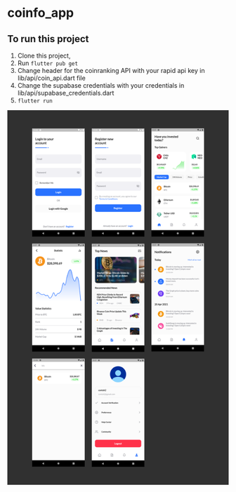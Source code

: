 # coinfo_app

## To run this project

1. Clone this project,
2. Run `flutter pub get`
3. Change header for the coinranking API with your rapid api key in lib/api/coin_api.dart file
4. Change the supabase credentials with your credentials in lib/api/supabase_credentials.dart
5. `flutter run`

![Screenshots](assets/screenshots.png)
